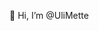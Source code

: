 👋 Hi, I’m @UliMette

<!---  
- 👀 I’m interested in ...
- 🌱 I’m currently learning ...
- 💞️ I’m looking to collaborate on ...
- 📫 How to reach me ...
- 😄 Pronouns: ...
- ⚡ Fun fact: ...
--->
<!---
UliMette/UliMette is a ✨ special ✨ repository because its `README.md` (this file) appears on your GitHub profile.
You can click the Preview link to take a look at your changes.
--->
